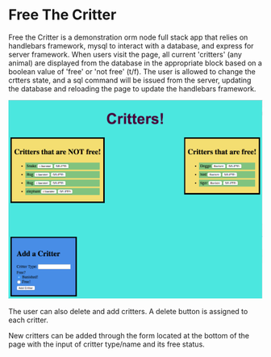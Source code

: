 # Free The Critter

Free the Critter is a demonstration orm node full stack app that relies on handlebars framework, mysql to interact with a database, and express for server framework. When users visit the page, all current 'critters' (any animal) are displayed from the database in the appropriate block based on a boolean value of 'free' or 'not free' (t/f). The user is allowed to change the crtters state, and a sql command will be issued from the server, updating the database and reloading the page to update the handlebars framework.

![](./images/Critters.png)

The user can also delete and add critters. A delete button is assigned to each critter. 

New critters can be added through the form located at the bottom of the page with the input of critter type/name and its free status. 